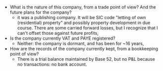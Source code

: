 * What is the nature of this company, from a trade point of view? And the future plans for the company?
    * it was a publishing company. It will be SIC code "letting of own (residential) property" and possibly property development in due course. There are some carried forward losses, but I recognize that I can't offset those against future profits,
* Is the company currently VAT and PAYE registered?
    * Neither: the company is dormant, and has been for ~16 years,
* How are the records of the company currently kept, from a bookkeeping point of view?
    * There is a trial balance maintained by Base 52, but no P&L because no transactions: no bank account.